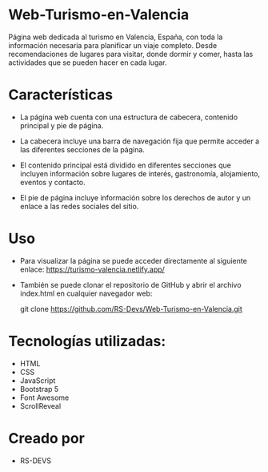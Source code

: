 # Web-Turismo-en-Valencia

Página web dedicada al turismo en Valencia, España, con toda la información necesaria para planificar un viaje completo. Desde recomendaciones de lugares para visitar, donde dormir y comer, hasta las actividades que se pueden hacer en cada lugar.

# Características

- La página web cuenta con una estructura de cabecera, contenido principal y pie de página.

- La cabecera incluye una barra de navegación fija que permite acceder a las diferentes secciones de la página.

- El contenido principal está dividido en diferentes secciones que incluyen información sobre lugares de interés, gastronomía, alojamiento, eventos y contacto.

- El pie de página incluye información sobre los derechos de autor y un enlace a las redes sociales del sitio.

# Uso

- Para visualizar la página se puede acceder directamente al siguiente enlace: https://turismo-valencia.netlify.app/

- También se puede clonar el repositorio de GitHub y abrir el archivo index.html en cualquier navegador web:

    git clone https://github.com/RS-Devs/Web-Turismo-en-Valencia.git


# Tecnologías utilizadas:

- HTML
- CSS
- JavaScript
- Bootstrap 5
- Font Awesome
- ScrollReveal

# Creado por

- RS-DEVS
